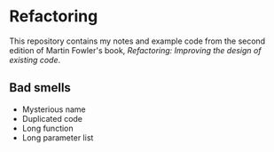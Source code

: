 # Refactoring

This repository contains my notes and example code from the second edition of Martin Fowler's book, _Refactoring: Improving the design of existing code_.

## Bad smells

* Mysterious name
* Duplicated code
* Long function
* Long parameter list